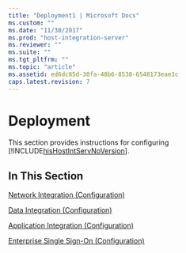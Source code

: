 ```yaml
---
title: "Deployment1 | Microsoft Docs"
ms.custom: ""
ms.date: "11/30/2017"
ms.prod: "host-integration-server"
ms.reviewer: ""
ms.suite: ""
ms.tgt_pltfrm: ""
ms.topic: "article"
ms.assetid: ed6dc85d-30fa-48b6-8538-6548173eae3c
caps.latest.revision: 7
---
```

# Deployment
This section provides instructions for configuring [!INCLUDE[hisHostIntServNoVersion](../includes/hishostintservnoversion-md.md)].  
  
## In This Section  
 [Network Integration (Configuration)](../core/network-integration-configuration-2.md)  
  
 [Data Integration (Configuration)](../core/data-integration-configuration-1.md)  
  
 [Application Integration (Configuration)](../core/application-integration-configuration-1.md)  
  
 [Enterprise Single Sign-On (Configuration)](../core/enterprise-single-sign-on-configuration-2.md)